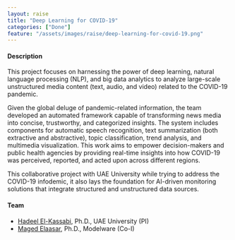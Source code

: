 ```yaml
---
layout: raise
title: "Deep Learning for COVID-19"
categories: ["Done"]
feature: "/assets/images/raise/deep-learning-for-covid-19.png"
---
```


#### Description

This project focuses on harnessing the power of deep learning, natural language processing (NLP), and big data analytics to analyze large-scale unstructured media content (text, audio, and video) related to the COVID-19 pandemic.

Given the global deluge of pandemic-related information, the team developed an automated framework capable of transforming news media into concise, trustworthy, and categorized insights. The system includes components for automatic speech recognition, text summarization (both extractive and abstractive), topic classification, trend analysis, and multimedia visualization. This work aims to empower decision-makers and public health agencies by providing real-time insights into how COVID-19 was perceived, reported, and acted upon across different regions.

This collaborative project with UAE University while trying to address the COVID-19 infodemic, it also lays the foundation for AI-driven monitoring solutions that integrate structured and unstructured data sources.

#### Team

- [Hadeel El-Kassabi](https://www.linkedin.com/in/hadeel-el-kassabi-394386b/), Ph.D., UAE University (PI)
- [Maged Elaasar](/maged-elaasar.html), Ph.D., Modelware (Co-I)